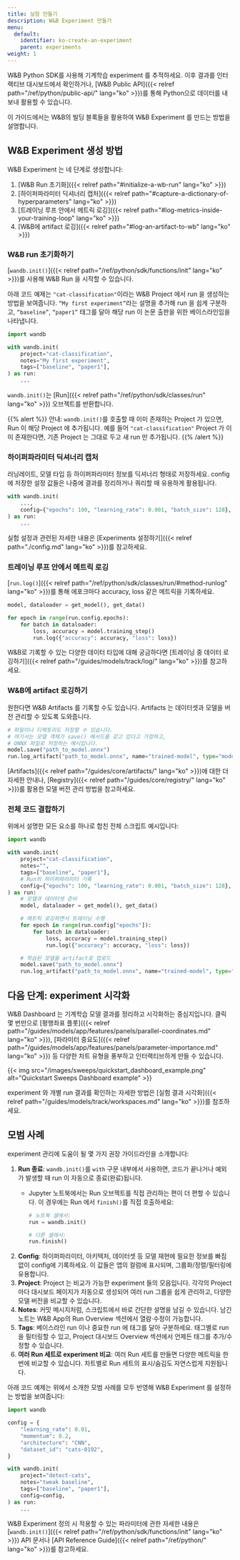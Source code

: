 ```yaml
---
title: 실험 만들기
description: W&B Experiment 만들기
menu:
  default:
    identifier: ko-create-an-experiment
    parent: experiments
weight: 1
---
```


W&B Python SDK를 사용해 기계학습 experiment 를 추적하세요. 이후 결과를 인터랙티브 대시보드에서 확인하거나, [W&B Public API]({{< relref path="/ref/python/public-api/" lang="ko" >}})를 통해 Python으로 데이터를 내보내 활용할 수 있습니다.

이 가이드에서는 W&B의 빌딩 블록들을 활용하여 W&B Experiment 를 만드는 방법을 설명합니다.

## W&B Experiment 생성 방법

W&B Experiment 는 네 단계로 생성합니다:

1. [W&B Run 초기화]({{< relref path="#initialize-a-wb-run" lang="ko" >}})
2. [하이퍼파라미터 딕셔너리 캡처]({{< relref path="#capture-a-dictionary-of-hyperparameters" lang="ko" >}})
3. [트레이닝 루프 안에서 메트릭 로깅]({{< relref path="#log-metrics-inside-your-training-loop" lang="ko" >}})
4. [W&B에 artifact 로깅]({{< relref path="#log-an-artifact-to-wb" lang="ko" >}})

### W&B run 초기화하기
[`wandb.init()`]({{< relref path="/ref/python/sdk/functions/init" lang="ko" >}})를 사용해 W&B Run 을 시작할 수 있습니다.

아래 코드 예제는 `"cat-classification"`이라는 W&B Project 에서 run 을 생성하는 방법을 보여줍니다. `“My first experiment”`라는 설명을 추가해 run 을 쉽게 구분하고, `“baseline”`, `“paper1”` 태그를 달아 해당 run 이 논문 출판을 위한 베이스라인임을 나타냅니다.

```python
import wandb

with wandb.init(
    project="cat-classification",
    notes="My first experiment",
    tags=["baseline", "paper1"],
) as run:
    ...
```

`wandb.init()`는 [Run]({{< relref path="/ref/python/sdk/classes/run" lang="ko" >}}) 오브젝트를 반환합니다.

{{% alert %}}
안내: `wandb.init()`를 호출할 때 이미 존재하는 Project 가 있으면, Run 이 해당 Project 에 추가됩니다. 예를 들어 `"cat-classification"` Project 가 이미 존재한다면, 기존 Project 는 그대로 두고 새 run 만 추가됩니다.
{{% /alert %}}

### 하이퍼파라미터 딕셔너리 캡처
러닝레이트, 모델 타입 등 하이퍼파라미터 정보를 딕셔너리 형태로 저장하세요. config 에 저장한 설정 값들은 나중에 결과를 정리하거나 쿼리할 때 유용하게 활용됩니다.

```python
with wandb.init(
    ...,
    config={"epochs": 100, "learning_rate": 0.001, "batch_size": 128},
) as run:
    ...
```

실험 설정과 관련된 자세한 내용은 [Experiments 설정하기]({{< relref path="./config.md" lang="ko" >}})를 참고하세요.

### 트레이닝 루프 안에서 메트릭 로깅
[`run.log()`]({{< relref path="/ref/python/sdk/classes/run/#method-runlog" lang="ko" >}})를 통해 에포크마다 accuracy, loss 같은 메트릭을 기록하세요.

```python
model, dataloader = get_model(), get_data()

for epoch in range(run.config.epochs):
    for batch in dataloader:
        loss, accuracy = model.training_step()
        run.log({"accuracy": accuracy, "loss": loss})
```

W&B로 기록할 수 있는 다양한 데이터 타입에 대해 궁금하다면 [트레이닝 중 데이터 로깅하기]({{< relref path="/guides/models/track/log/" lang="ko" >}})를 참고하세요.

### W&B에 artifact 로깅하기
원한다면 W&B Artifacts 를 기록할 수도 있습니다. Artifacts 는 데이터셋과 모델을 버전 관리할 수 있도록 도와줍니다.
```python
# 파일이나 디렉토리도 저장할 수 있습니다.
# 여기서는 모델 객체가 save() 메서드를 갖고 있다고 가정하고,
# ONNX 파일로 저장하는 예시입니다.
model.save("path_to_model.onnx")
run.log_artifact("path_to_model.onnx", name="trained-model", type="model")
```
[Artifacts]({{< relref path="/guides/core/artifacts/" lang="ko" >}})에 대한 더 자세한 안내나, [Registry]({{< relref path="/guides/core/registry/" lang="ko" >}})를 활용한 모델 버전 관리 방법을 참고하세요.

### 전체 코드 결합하기
위에서 설명한 모든 요소를 하나로 합친 전체 스크립트 예시입니다:

```python
import wandb

with wandb.init(
    project="cat-classification",
    notes="",
    tags=["baseline", "paper1"],
    # Run의 하이퍼파라미터 기록
    config={"epochs": 100, "learning_rate": 0.001, "batch_size": 128},
) as run:
    # 모델과 데이터셋 준비
    model, dataloader = get_model(), get_data()

    # 메트릭 로깅하면서 트레이닝 수행
    for epoch in range(run.config["epochs"]):
        for batch in dataloader:
            loss, accuracy = model.training_step()
            run.log({"accuracy": accuracy, "loss": loss})

    # 학습된 모델을 artifact로 업로드
    model.save("path_to_model.onnx")
    run.log_artifact("path_to_model.onnx", name="trained-model", type="model")
```

## 다음 단계: experiment 시각화 
W&B Dashboard 는 기계학습 모델 결과를 정리하고 시각화하는 중심지입니다. 클릭 몇 번만으로 [평행좌표 플롯]({{< relref path="/guides/models/app/features/panels/parallel-coordinates.md" lang="ko" >}}), [파라미터 중요도]({{< relref path="/guides/models/app/features/panels/parameter-importance.md" lang="ko" >}}) 등 다양한 차트 유형을 풍부하고 인터랙티브하게 만들 수 있습니다.

{{< img src="/images/sweeps/quickstart_dashboard_example.png" alt="Quickstart Sweeps Dashboard example" >}}

experiment 와 개별 run 결과를 확인하는 자세한 방법은 [실험 결과 시각화]({{< relref path="/guides/models/track/workspaces.md" lang="ko" >}})를 참조하세요.

## 모범 사례
experiment 관리에 도움이 될 몇 가지 권장 가이드라인을 소개합니다:

1. **Run 종료**: `wandb.init()`를 `with` 구문 내부에서 사용하면, 코드가 끝나거나 예외가 발생할 때 run 이 자동으로 종료(완료)됩니다.
    * Jupyter 노트북에서는 Run 오브젝트를 직접 관리하는 편이 더 편할 수 있습니다. 이 경우에는 Run 에서 `finish()`를 직접 호출하세요:

        ```python
        # 노트북 셀에서:
        run = wandb.init()

        # 다른 셀에서:
        run.finish()
        ```
2. **Config**: 하이퍼파라미터, 아키텍처, 데이터셋 등 모델 재현에 필요한 정보를 빠짐 없이 config에 기록하세요. 이 값들은 앱의 컬럼에 표시되며, 그룹화/정렬/필터링에 유용합니다.
3. **Project**: Project 는 비교가 가능한 experiment 들의 모음입니다. 각각의 Project 마다 대시보드 페이지가 자동으로 생성되어 여러 run 그룹을 쉽게 관리하고, 다양한 모델 버전을 비교할 수 있습니다.
4. **Notes**: 커밋 메시지처럼, 스크립트에서 바로 간단한 설명을 남길 수 있습니다. 남긴 노트는 W&B App의 Run Overview 섹션에서 열람·수정이 가능합니다.
5. **Tags**: 베이스라인 run 이나 중요한 run 에 태그를 달아 구분하세요. 태그별로 run 을 필터링할 수 있고, Project 대시보드 Overview 섹션에서 언제든 태그를 추가/수정할 수 있습니다.
6. **여러 Run 세트로 experiment 비교**: 여러 Run 세트를 만들면 다양한 메트릭을 한 번에 비교할 수 있습니다. 차트별로 Run 세트의 표시/숨김도 자연스럽게 지원됩니다.

아래 코드 예제는 위에서 소개한 모범 사례를 모두 반영해 W&B Experiment 를 설정하는 방법을 보여줍니다:

```python
import wandb

config = {
    "learning_rate": 0.01,
    "momentum": 0.2,
    "architecture": "CNN",
    "dataset_id": "cats-0192",
}

with wandb.init(
    project="detect-cats",
    notes="tweak baseline",
    tags=["baseline", "paper1"],
    config=config,
) as run:
    ...
```

W&B Experiment 정의 시 적용할 수 있는 파라미터에 관한 자세한 내용은 [`wandb.init()`]({{< relref path="/ref/python/sdk/functions/init" lang="ko" >}}) API 문서나 [API Reference Guide]({{< relref path="/ref/python/" lang="ko" >}})를 참고하세요.
